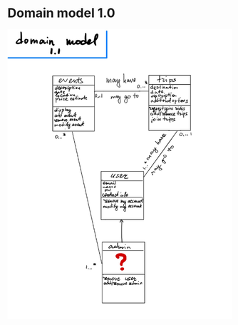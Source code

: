 # Domain model 1.0

<img src="https://github.com/calvin-cs262-fall2021-teamC/CalTrip-project/blob/main/images/domain_model_1.0.jpg"  />

